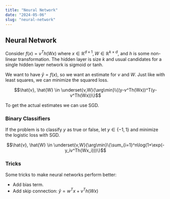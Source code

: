 ```yaml
---
title: "Neural Network"
date: "2024-05-06"
slug: "neural-network"
---
```


## Neural Network

Consider $f(x) = v^Th(Wx)$ where $x\in \mathbb{R}^{d\times 1}, W\in \mathbb{R}^{k\times d}$, and $h$ is some non-linear transformation. The hidden layer is size $k$ and usual candidates for a single hidden layer network is sigmoid or tanh.

We want to have $\hat{y} = f(x)$, so we want an estimate for $v$ and $W$. Just like with least squares, we can minimize the squared loss.

$$\hat{v}, \hat{W} \in \underset{v,W}{\arg\min}\{(y-v^Th(Wx))^T(y-v^Th(Wx))\}$$

To get the actual estimates we can use SGD.

### Binary Classifiers

If the problem is to classify $y$ as true or false, let $y\in\{-1,1\}$ and minimize the logistic loss with SGD.

$$\hat{v}, \hat{W} \in \underset{v,W}{\arg\min}\{\sum_{i=1}^n\log(1+\exp(-y_iv^Th(Wx_i)))\}$$

### Tricks

Some tricks to make neural networks perform better:

- Add bias term.
- Add skip connection: $\hat{y} = w^Tx + v^Th(Wx)$